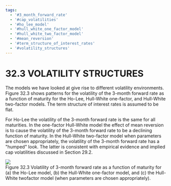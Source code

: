 ```yaml
---
tags:
  - '#3_month_forward_rate'
  - '#cap_volatilities'
  - '#ho_lee_model'
  - '#hull_white_one_factor_model'
  - '#hull_white_two_factor_model'
  - '#mean_reversion'
  - '#term_structure_of_interest_rates'
  - '#volatility_structures'
---
```

# 32.3 VOLATILITY STRUCTURES  

The models we have looked at give rise to different volatility environments. Figure 32.3 shows patterns for the volatility of the 3-month forward rate as a function of maturity for the Ho-Lee, Hull-White one-factor, and Hull-White two-factor models. The term structure of interest rates is assumed to be flat.  

For Ho-Lee the volatility of the 3-month forward rate is the same for all maturities. In the one-factor Hull-White model the effect of mean reversion is to cause the volatility of the 3-month forward rate to be a declining function of maturity. In the Hull-White two-factor model when parameters are chosen appropriately, the volatility of the 3-month forward rate has a "humped" look. The latter is consistent with empirical evidence and implied cap volatilities discussed in Section 29.2.  

![](df005e84cafd9471820ea53ff8b7415389ebddeef871e66dde683505e79bbf8e.jpg)  
Figure 32.3 Volatility of 3-month forward rate as a function of maturity for (a) the Ho-Lee model, (b) the Hull-White one-factor model, and (c) the Hull-White twofactor model (when parameters are chosen appropriately).  
